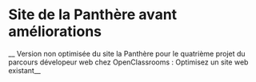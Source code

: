 #  Site de la Panthère avant améliorations
__ Version non optimisée du site la Panthère pour le quatrième projet du parcours dévelopeur web chez OpenClassrooms : Optimisez un site web existant__